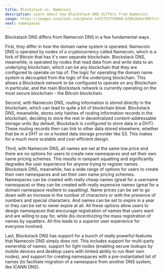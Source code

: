 ```yaml
---
title: Blockstack vs. Namecoin
description: Learn about how Blockstack DNS differs from Namecoin.
image: https://images.unsplash.com/photo-1432753759888-b30b2bdac995?crop=entropy&fit=crop&fm=jpg&h=1100&ixjsv=2.1.0&ixlib=rb-0.3.5&q=80&w=1500
next: namespaces
---
```


Blockstack DNS differs from Namecoin DNS in a few fundamental ways.

First, they differ in how the domain name system is operated. Namecoin DNS is operated by nodes of a cryptocurrency called Namecoin, which is a fork of Bitcoin that has it's own separate blockchain. Blockstack DNS, meanwhile, is operated by nodes that read data from and write data to an underlying blockchain, which can be any blockchain that they are configured to operate on top of. The logic for operating the domain name system is decoupled from the logic of the underlying blockchain. This allows a Blockstack network to be configured to operate on any Blockchain in particular, and the main Blockstack network is currently operating on the most secure blockchain - the Bitcoin blockchain.

Second, with Namecoin DNS, routing information is stored directly in the blockchain, which can lead to quite a bit of blockchain bloat. Blockstack DNS, meanwhile, stores only hashes of routing information records in the blockchain, deciding to store the rest in decentralized content-addressable storage units (by default, Blockstack is configured to store data in a DHT). These routing records then can link to other data stored elsewhere, whether that be in a DHT or on a hosted data storage provider like S3. This makes for a much more scalable and cost-efficient design.

Third, with Namecoin DNS, all names are set at the same low price and there are no options for users to create new namespaces and set their own name pricing schemes. This results in rampant squatting and significantly degrades the user experience for anyone trying to register names. Blockstack DNS, meanwhile, has a wide range of options for users to create their own namespaces and set their own name pricing schemes. Namespaces can be created with really cheap names (great for a username namespace) or they can be created with really expensive names (great for a domain namespace resilient to squatting). Name prices can be set to go down with an increase in the number of characters or with the presence of numbers and special characters. And names can be set to expire in a year or they can be set to never expire at all. All these options allow users to design namespaces that encourage registration of names that users want and are willing to pay for, while dis-incentivizing the mass registration of names by squatters. All this leads to a superior user experience for everyone involved.

Last, Blockstack DNS has support for a bunch of really powerful features that Namecoin DNS simply does not. This includes support for multi-party ownership of names, support for light nodes (enabling secure lookups by mobile devices and desktop users with limited ability to run their own nodes), and support for creating namespaces with a pre-instantiated list of names (to facilitate migration of a namespace from another DNS system, like ICANN DNS).